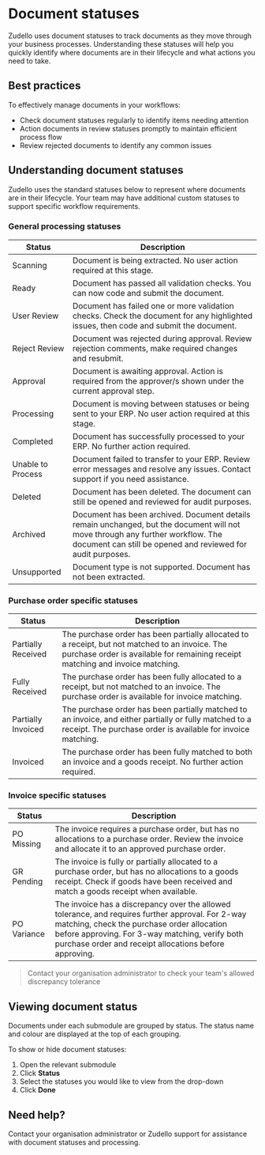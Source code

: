 # Document statuses

Zudello uses document statuses to track documents as they move through your business processes. Understanding these statuses will help you quickly identify where documents are in their lifecycle and what actions you need to take.

## Best practices

To effectively manage documents in your workflows:

- Check document statuses regularly to identify items needing attention
- Action documents in review statuses promptly to maintain efficient process flow
- Review rejected documents to identify any common issues

## Understanding document statuses

Zudello uses the standard statuses below to represent where documents are in their lifecycle. Your team may have additional custom statuses to support specific workflow requirements.

### General processing statuses

| Status            | Description                                                                                                                                                                                   |
| ----------------- | --------------------------------------------------------------------------------------------------------------------------------------------------------------------------------------------- |
| Scanning          | Document is being extracted. No user action required at this stage.                                                                                                                           |
| Ready             | Document has passed all validation checks. You can now code and submit the document.                                                                                                          |
| User Review       | Document has failed one or more validation checks. Check the document for any highlighted issues, then code and submit the document.                                                          |
| Reject Review     | Document was rejected during approval. Review rejection comments, make required changes and resubmit.                                                                                         |
| Approval          | Document is awaiting approval. Action is required from the approver/s shown under the current approval step.                                                                                  |
| Processing        | Document is moving between statuses or being sent to your ERP. No user action required at this stage.                                                                                         |
| Completed         | Document has successfully processed to your ERP. No further action required.                                                                                                                  |
| Unable to Process | Document failed to transfer to your ERP. Review error messages and resolve any issues. Contact support if you need assistance.                                                                |
| Deleted           | Document has been deleted. The document can still be opened and reviewed for audit purposes.                                                                                                  |
| Archived          | Document has been archived. Document details remain unchanged, but the document will not move through any further workflow. The document can still be opened and reviewed for audit purposes. |
| Unsupported       | Document type is not supported. Document has not been extracted.                                                                                                                              |

### Purchase order specific statuses

| Status             | Description                                                                                                                                                                       |
| ------------------ | --------------------------------------------------------------------------------------------------------------------------------------------------------------------------------- |
| Partially Received | The purchase order has been partially allocated to a receipt, but not matched to an invoice. The purchase order is available for remaining receipt matching and invoice matching. |
| Fully Received     | The purchase order has been fully allocated to a receipt, but not matched to an invoice. The purchase order is available for invoice matching.                                    |
| Partially Invoiced | The purchase order has been partially matched to an invoice, and either partially or fully matched to a receipt. The purchase order is available for invoice matching.            |
| Invoiced           | The purchase order has been fully matched to both an invoice and a goods receipt. No further action required.                                                                     |

### Invoice specific statuses

| Status      | Description                                                                                                                                                                                                                                                 |
| ----------- | ----------------------------------------------------------------------------------------------------------------------------------------------------------------------------------------------------------------------------------------------------------- |
| PO Missing  | The invoice requires a purchase order, but has no allocations to a purchase order. Review the invoice and allocate it to an approved purchase order.                                                                                                        |
| GR Pending  | The invoice is fully or partially allocated to a purchase order, but has no allocations to a goods receipt. Check if goods have been received and match a goods receipt when available.                                                                     |
| PO Variance | The invoice has a discrepancy over the allowed tolerance, and requires further approval. For 2-way matching, check the purchase order allocation before approving. For 3-way matching, verify both purchase order and receipt allocations before approving. |
> Contact your organisation administrator to check your team's allowed discrepancy tolerance

## Viewing document status

Documents under each submodule are grouped by status. The status name and colour are displayed at the top of each grouping. 

To show or hide document statuses:

1. Open the relevant submodule
2. Click **Status**
3. Select the statuses you would like to view from the drop-down
4. Click **Done**

## Need help?

Contact your organisation administrator or Zudello support for assistance with document statuses and processing.